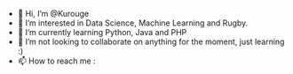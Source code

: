- 👋 Hi, I’m @Kurouge
- 👀 I’m interested in Data Science, Machine Learning and Rugby.
- 🌱 I’m currently learning Python, Java and PHP
- 💞️ I’m not looking to collaborate on anything for the moment, just learning :)
- 📫 How to reach me :
